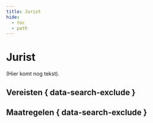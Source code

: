 ```yaml
---
title: Jurist
hide:
  - toc
  - path
---
```

# Jurist
(Hier komt nog tekst).

## Vereisten { data-search-exclude }

<!-- list_vereisten rollen/jurist no-rol no-levenscyclus no-search no-onderwerp -->

## Maatregelen { data-search-exclude }

<!-- list_maatregelen rollen/jurist no-rol no-levenscyclus no-search no-onderwerp -->
